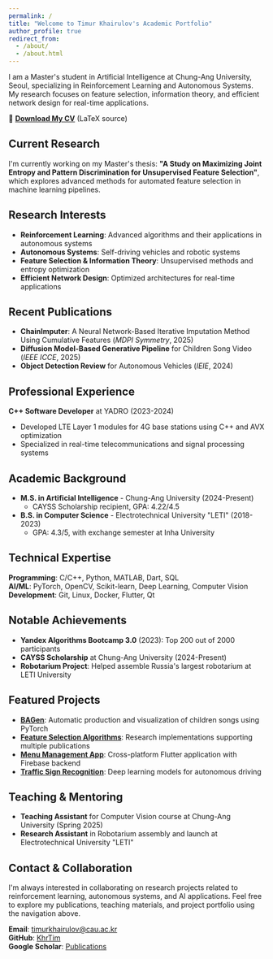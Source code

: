 ```yaml
---
permalink: /
title: "Welcome to Timur Khairulov's Academic Portfolio"
author_profile: true
redirect_from: 
  - /about/
  - /about.html
---
```


I am a Master's student in Artificial Intelligence at Chung-Ang University, Seoul, specializing in Reinforcement Learning and Autonomous Systems. My research focuses on feature selection, information theory, and efficient network design for real-time applications.

📄 **[Download My CV](/files/TimurKhairulov_CV.tex)** (LaTeX source)

## Current Research
I'm currently working on my Master's thesis: **"A Study on Maximizing Joint Entropy and Pattern Discrimination for Unsupervised Feature Selection"**, which explores advanced methods for automated feature selection in machine learning pipelines.

## Research Interests
- **Reinforcement Learning**: Advanced algorithms and their applications in autonomous systems
- **Autonomous Systems**: Self-driving vehicles and robotic systems
- **Feature Selection & Information Theory**: Unsupervised methods and entropy optimization
- **Efficient Network Design**: Optimized architectures for real-time applications

## Recent Publications
- **ChainImputer**: A Neural Network-Based Iterative Imputation Method Using Cumulative Features (*MDPI Symmetry*, 2025)
- **Diffusion Model-Based Generative Pipeline** for Children Song Video (*IEEE ICCE*, 2025)
- **Object Detection Review** for Autonomous Vehicles (*IEIE*, 2024)

## Professional Experience
**C++ Software Developer** at YADRO (2023-2024)
- Developed LTE Layer 1 modules for 4G base stations using C++ and AVX optimization
- Specialized in real-time telecommunications and signal processing systems

## Academic Background
- **M.S. in Artificial Intelligence** - Chung-Ang University (2024-Present)
  - CAYSS Scholarship recipient, GPA: 4.22/4.5
- **B.S. in Computer Science** - Electrotechnical University "LETI" (2018-2023)
  - GPA: 4.3/5, with exchange semester at Inha University

## Technical Expertise
**Programming**: C/C++, Python, MATLAB, Dart, SQL  
**AI/ML**: PyTorch, OpenCV, Scikit-learn, Deep Learning, Computer Vision  
**Development**: Git, Linux, Docker, Flutter, Qt

## Notable Achievements
- **Yandex Algorithms Bootcamp 3.0** (2023): Top 200 out of 2000 participants
- **CAYSS Scholarship** at Chung-Ang University (2024-Present)
- **Robotarium Project**: Helped assemble Russia's largest robotarium at LETI University

## Featured Projects
- **[BAGen](https://github.com/KhrTim/BAGen)**: Automatic production and visualization of children songs using PyTorch
- **[Feature Selection Algorithms](https://github.com/KhrTim/Feature_Selection)**: Research implementations supporting multiple publications
- **[Menu Management App](https://product-list-cv.web.app/#/)**: Cross-platform Flutter application with Firebase backend
- **[Traffic Sign Recognition](https://github.com/KhrTim/Traffic-Signs-Recognition-Thesis)**: Deep learning models for autonomous driving

## Teaching & Mentoring
- **Teaching Assistant** for Computer Vision course at Chung-Ang University (Spring 2025)
- **Research Assistant** in Robotarium assembly and launch at Electrotechnical University "LETI"

## Contact & Collaboration
I'm always interested in collaborating on research projects related to reinforcement learning, autonomous systems, and AI applications. Feel free to explore my publications, teaching materials, and project portfolio using the navigation above.

**Email**: timurkhairulov@cau.ac.kr  
**GitHub**: [KhrTim](https://github.com/KhrTim)  
**Google Scholar**: [Publications](https://scholar.google.com/citations?user=-XrW5PAAAAAJ)

